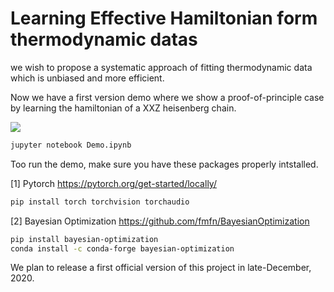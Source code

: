 # Learning Effective Hamiltonian form thermodynamic datas


we wish to propose a systematic approach of fitting thermodynamic data
which is unbiased and more efficient.


Now we have a first version demo where we show a proof-of-principle case
by learning the hamiltonian of a XXZ heisenberg chain.

![](https://github.com/yusizhuo/QMagen/blob/master/Illustration/Illust_SC.png)

```bash
jupyter notebook Demo.ipynb
```
Too run the demo, make sure you have these packages properly intstalled.

[1] Pytorch
https://pytorch.org/get-started/locally/
```bash
pip install torch torchvision torchaudio
```
[2] Bayesian Optimization
https://github.com/fmfn/BayesianOptimization
```bash
pip install bayesian-optimization
conda install -c conda-forge bayesian-optimization
```

We plan to release a first official version of this project in 
late-December, 2020.